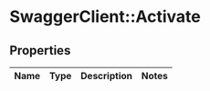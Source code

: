 # SwaggerClient::Activate

## Properties
Name | Type | Description | Notes
------------ | ------------- | ------------- | -------------


